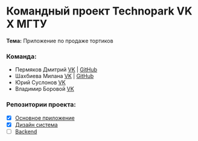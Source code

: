# Командный проект Technopark VK X МГТУ

**Тема:** Приложение по продаже тортиков

### Команда:

* Пермяков Дмитрий [VK](https://vk.com/mightyk1ngrichard) | [GitHub](https://github.com/mightyK1ngRichard)
* Шахбиева Милана [VK](https://vk.com/ms_shakhbieva) | [GitHub](https://github.com/zlayamilana)
* Юрий Суслонов [VK](https://vk.com/papalumpen)
* Владимир Боровой [VK](https://vk.com/borovikkkk)

### Репозитории проекта:
- [X] [Основное приложение](https://github.com/CakesHub/CakesHub)
- [X] [Дизайн система](https://github.com/CakesHub/CHMUIKIT)
- [ ] [Backend]()
